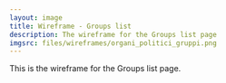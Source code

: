 ```yaml
---
layout: image
title: Wireframe - Groups list
description: The wireframe for the Groups list page
imgsrc: files/wireframes/organi_politici_gruppi.png
---
```


This is the wireframe for the Groups list page.


    
